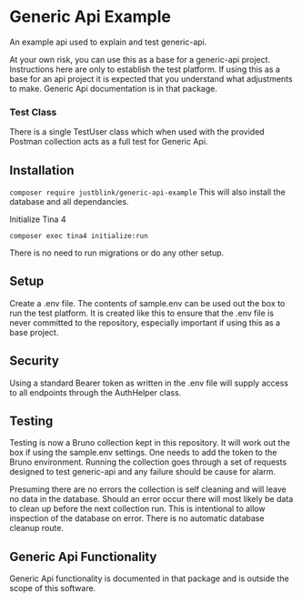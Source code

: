 # Generic Api Example
An example api used to explain and test generic-api. 

At your own risk, you can use this as a base for a generic-api project. Instructions here are only to establish the test platform. If using this as a base for an api project it is expected that you understand what adjustments to make. Generic Api documentation is in that package.

### Test Class

There is a single TestUser class which when used with the provided Postman collection acts as a full test for Generic Api.

## Installation

`composer require justblink/generic-api-example` This will also install the database and all dependancies.

Initialize Tina 4

`composer exec tina4 initialize:run`

There is no need to run migrations or do any other setup.

## Setup

Create a .env file. The contents of sample.env can be used out the box to run the test platform. It is created like this to ensure that the .env file is never committed to the repository, especially important if using this as a base project.

## Security

Using a standard Bearer token as written in the .env file will supply access to all endpoints through the AuthHelper class.

## Testing

Testing is now a Bruno collection kept in this repository. It will work out the box if using the sample.env settings. One needs to add the token to the Bruno environment. Running the collection goes through a set of requests designed to test generic-api and any failure should be cause for alarm.

Presuming there are no errors the collection is self cleaning and will leave no data in the database. Should an error occur there will most likely be data to clean up before the next collection run. This is intentional to allow inspection of the database on error. There is no automatic database cleanup route.

## Generic Api Functionality

Generic Api functionality is documented in that package and is outside the scope of this software.
